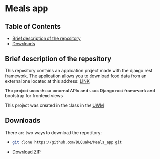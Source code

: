 # Meals app

## Table of Contents
 * [Brief description of the repository](#brief-description-of-the-repository)
 * [Downloads](#downloads)

## Brief description of the repository
This repository contains an application project made with the django rest framework. The application allows you to download food data from an external one located at this address: [LINK](https://www.themealdb.com/)

The project uses these external APIs and uses Django rest framework and bootstrap for frontend views

This project was created in the class in the [UWM](http://www.uwm.edu.pl/)

## Downloads
There are two ways to download the repository:

* ```bash
  git clone https://github.com/DLQuake/Meals_app.git
  ```
* [Download ZIP](https://github.com/DLQuake/Meals_app/archive/refs/heads/main.zip)
